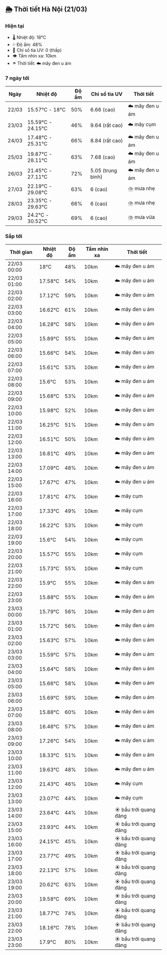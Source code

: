 ## 🌦️ Thời tiết Hà Nội (21/03)

### Hiện tại

- 🌡️ Nhiệt độ: 18℃
- 💦 Độ ẩm: 48%
- 🌟 Chỉ số tia UV: 0 (thấp)
- 👁️ Tầm nhìn xa: 10km
- ☂️ Thời tiết: ☁️ mây đen u ám

### 7 ngày tới

| Ngày | Nhiệt độ | Độ ẩm | Chỉ số tia UV | Thời tiết |
| --- | --- | --- | --- | --- |
| 22/03 | 15.57℃ - 18℃ | 50% | 6.66 (cao) | ☁️ mây đen u ám |
| 23/03 | 15.59℃ - 24.15℃ | 46% | 9.64 (rất cao) | ☁️ mây cụm |
| 24/03 | 17.48℃ - 25.31℃ | 66% | 8.84 (rất cao) | ☁️ mây đen u ám |
| 25/03 | 19.87℃ - 28.11℃ | 63% | 7.68 (cao) | ☁️ mây đen u ám |
| 26/03 | 21.45℃ - 27.11℃ | 72% | 5.05 (trung bình) | ☁️ mây đen u ám |
| 27/03 | 22.19℃ - 29.08℃ | 63% | 6 (cao) | ⛈️ mưa nhẹ |
| 28/03 | 23.35℃ - 29.63℃ | 66% | 6 (cao) | ⛈️ mưa nhẹ |
| 29/03 | 24.2℃ - 30.52℃ | 69% | 6 (cao) | ⛈️ mưa vừa |

### Sắp tới

| Thời gian | Nhiệt độ | Độ ẩm | Tầm nhìn xa | Thời tiết |
| --- | --- | --- | --- | --- |
| 22/03 00:00 | 18℃ | 48% | 10km | ☁️ mây đen u ám |
| 22/03 01:00 | 17.58℃ | 54% | 10km | ☁️ mây đen u ám |
| 22/03 02:00 | 17.12℃ | 59% | 10km | ☁️ mây đen u ám |
| 22/03 03:00 | 16.62℃ | 61% | 10km | ☁️ mây đen u ám |
| 22/03 04:00 | 16.28℃ | 58% | 10km | ☁️ mây đen u ám |
| 22/03 05:00 | 15.89℃ | 55% | 10km | ☁️ mây đen u ám |
| 22/03 06:00 | 15.66℃ | 54% | 10km | ☁️ mây đen u ám |
| 22/03 07:00 | 15.61℃ | 53% | 10km | ☁️ mây đen u ám |
| 22/03 08:00 | 15.6℃ | 53% | 10km | ☁️ mây đen u ám |
| 22/03 09:00 | 15.68℃ | 53% | 10km | ☁️ mây đen u ám |
| 22/03 10:00 | 15.98℃ | 52% | 10km | ☁️ mây đen u ám |
| 22/03 11:00 | 16.25℃ | 51% | 10km | ☁️ mây đen u ám |
| 22/03 12:00 | 16.51℃ | 50% | 10km | ☁️ mây đen u ám |
| 22/03 13:00 | 16.81℃ | 49% | 10km | ☁️ mây đen u ám |
| 22/03 14:00 | 17.09℃ | 48% | 10km | ☁️ mây đen u ám |
| 22/03 15:00 | 17.67℃ | 47% | 10km | ☁️ mây đen u ám |
| 22/03 16:00 | 17.81℃ | 47% | 10km | ☁️ mây cụm |
| 22/03 17:00 | 17.33℃ | 49% | 10km | ☁️ mây cụm |
| 22/03 18:00 | 16.22℃ | 53% | 10km | ☁️ mây cụm |
| 22/03 19:00 | 15.6℃ | 54% | 10km | ☁️ mây cụm |
| 22/03 20:00 | 15.57℃ | 55% | 10km | ☁️ mây cụm |
| 22/03 21:00 | 15.73℃ | 55% | 10km | ☁️ mây cụm |
| 22/03 22:00 | 15.9℃ | 55% | 10km | ☁️ mây đen u ám |
| 22/03 23:00 | 15.88℃ | 55% | 10km | ☁️ mây đen u ám |
| 23/03 00:00 | 15.79℃ | 56% | 10km | ☁️ mây đen u ám |
| 23/03 01:00 | 15.72℃ | 56% | 10km | ☁️ mây đen u ám |
| 23/03 02:00 | 15.63℃ | 57% | 10km | ☁️ mây đen u ám |
| 23/03 03:00 | 15.59℃ | 57% | 10km | ☁️ mây đen u ám |
| 23/03 04:00 | 15.64℃ | 58% | 10km | ☁️ mây đen u ám |
| 23/03 05:00 | 15.66℃ | 58% | 10km | ☁️ mây đen u ám |
| 23/03 06:00 | 15.69℃ | 59% | 10km | ☁️ mây đen u ám |
| 23/03 07:00 | 15.88℃ | 60% | 10km | ☁️ mây đen u ám |
| 23/03 08:00 | 16.48℃ | 57% | 10km | ☁️ mây đen u ám |
| 23/03 09:00 | 17.26℃ | 54% | 10km | ☁️ mây đen u ám |
| 23/03 10:00 | 18.33℃ | 51% | 10km | ☁️ mây đen u ám |
| 23/03 11:00 | 19.63℃ | 48% | 10km | ☁️ mây đen u ám |
| 23/03 12:00 | 21.43℃ | 46% | 10km | ☁️ mây cụm |
| 23/03 13:00 | 23.07℃ | 44% | 10km | ☁️ mây cụm |
| 23/03 14:00 | 23.64℃ | 44% | 10km | ☀️ bầu trời quang đãng |
| 23/03 15:00 | 23.93℃ | 44% | 10km | ☀️ bầu trời quang đãng |
| 23/03 16:00 | 24.15℃ | 45% | 10km | ☀️ bầu trời quang đãng |
| 23/03 17:00 | 23.77℃ | 49% | 10km | ☀️ bầu trời quang đãng |
| 23/03 18:00 | 22.13℃ | 57% | 10km | ☀️ bầu trời quang đãng |
| 23/03 19:00 | 20.62℃ | 63% | 10km | ☀️ bầu trời quang đãng |
| 23/03 20:00 | 19.58℃ | 69% | 10km | ☀️ bầu trời quang đãng |
| 23/03 21:00 | 18.77℃ | 74% | 10km | ☀️ bầu trời quang đãng |
| 23/03 22:00 | 18.16℃ | 78% | 10km | ☀️ bầu trời quang đãng |
| 23/03 23:00 | 17.9℃ | 80% | 10km | ☀️ bầu trời quang đãng |
